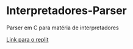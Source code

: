 # Interpretadores-Parser
 Parser em C para matéria de interpretadores

[Link para o replit](https://replit.com/@Kovalskirgb/Parser?v=1)
